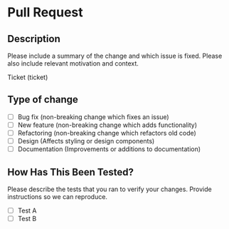 # Pull Request

## Description

Please include a summary of the change and which issue is fixed. Please also include relevant motivation and context.

Ticket (ticket)

## Type of change

- [ ] Bug fix (non-breaking change which fixes an issue)
- [ ] New feature (non-breaking change which adds functionality)
- [ ] Refactoring (non-breaking change which refactors old code)
- [ ] Design (Affects styling or design components)
- [ ] Documentation (Improvements or additions to documentation)

## How Has This Been Tested?

Please describe the tests that you ran to verify your changes. Provide instructions so we can reproduce.

- [ ] Test A
- [ ] Test B
